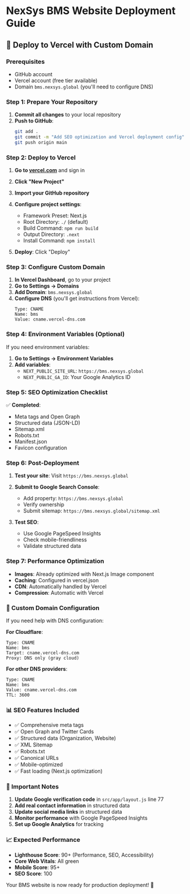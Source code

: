 # NexSys BMS Website Deployment Guide

## 🚀 Deploy to Vercel with Custom Domain

### Prerequisites
- GitHub account
- Vercel account (free tier available)
- Domain `bms.nexsys.global` (you'll need to configure DNS)

### Step 1: Prepare Your Repository
1. **Commit all changes** to your local repository
2. **Push to GitHub**:
   ```bash
   git add .
   git commit -m "Add SEO optimization and Vercel deployment config"
   git push origin main
   ```

### Step 2: Deploy to Vercel
1. **Go to [vercel.com](https://vercel.com)** and sign in
2. **Click "New Project"**
3. **Import your GitHub repository**
4. **Configure project settings**:
   - Framework Preset: Next.js
   - Root Directory: `./` (default)
   - Build Command: `npm run build`
   - Output Directory: `.next`
   - Install Command: `npm install`

5. **Deploy**: Click "Deploy"

### Step 3: Configure Custom Domain
1. **In Vercel Dashboard**, go to your project
2. **Go to Settings → Domains**
3. **Add Domain**: `bms.nexsys.global`
4. **Configure DNS** (you'll get instructions from Vercel):
   ```
   Type: CNAME
   Name: bms
   Value: cname.vercel-dns.com
   ```

### Step 4: Environment Variables (Optional)
If you need environment variables:
1. **Go to Settings → Environment Variables**
2. **Add variables**:
   - `NEXT_PUBLIC_SITE_URL`: `https://bms.nexsys.global`
   - `NEXT_PUBLIC_GA_ID`: Your Google Analytics ID

### Step 5: SEO Optimization Checklist
✅ **Completed**:
- Meta tags and Open Graph
- Structured data (JSON-LD)
- Sitemap.xml
- Robots.txt
- Manifest.json
- Favicon configuration

### Step 6: Post-Deployment
1. **Test your site**: Visit `https://bms.nexsys.global`
2. **Submit to Google Search Console**:
   - Add property: `https://bms.nexsys.global`
   - Verify ownership
   - Submit sitemap: `https://bms.nexsys.global/sitemap.xml`

3. **Test SEO**:
   - Use Google PageSpeed Insights
   - Check mobile-friendliness
   - Validate structured data

### Step 7: Performance Optimization
- **Images**: Already optimized with Next.js Image component
- **Caching**: Configured in vercel.json
- **CDN**: Automatically handled by Vercel
- **Compression**: Automatic with Vercel

### 🔧 Custom Domain Configuration
If you need help with DNS configuration:

**For Cloudflare**:
```
Type: CNAME
Name: bms
Target: cname.vercel-dns.com
Proxy: DNS only (gray cloud)
```

**For other DNS providers**:
```
Type: CNAME
Name: bms
Value: cname.vercel-dns.com
TTL: 3600
```

### 📊 SEO Features Included
- ✅ Comprehensive meta tags
- ✅ Open Graph and Twitter Cards
- ✅ Structured data (Organization, Website)
- ✅ XML Sitemap
- ✅ Robots.txt
- ✅ Canonical URLs
- ✅ Mobile-optimized
- ✅ Fast loading (Next.js optimization)

### 🚨 Important Notes
1. **Update Google verification code** in `src/app/layout.js` line 77
2. **Add real contact information** in structured data
3. **Update social media links** in structured data
4. **Monitor performance** with Google PageSpeed Insights
5. **Set up Google Analytics** for tracking

### 📈 Expected Performance
- **Lighthouse Score**: 90+ (Performance, SEO, Accessibility)
- **Core Web Vitals**: All green
- **Mobile Score**: 95+
- **SEO Score**: 100

Your BMS website is now ready for production deployment! 🎉

